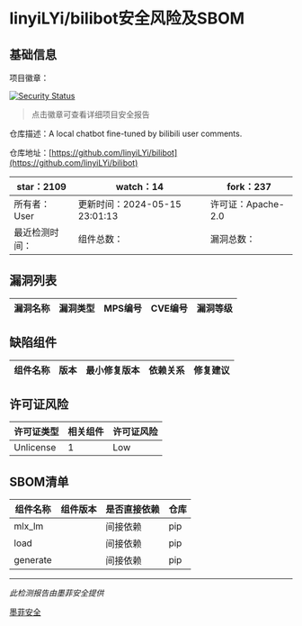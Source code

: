 # linyiLYi/bilibot安全风险及SBOM

## 基础信息

项目徽章：

[![Security Status](https://www.murphysec.com/platform3/v31/badge/1791174062084878336.svg)](https://www.murphysec.com/console/report/1790088988140613632/1791174062084878336)

> 点击徽章可查看详细项目安全报告

仓库描述：A local chatbot fine-tuned by bilibili user comments.

仓库地址：[https://github.com/linyiLYi/bilibot](https://github.com/linyiLYi/bilibot)

| star：2109 | watch：14 | fork：237 |
| ----------- | -------------- | ------------ |
| 所有者：User | 更新时间：2024-05-15 23:01:13 | 许可证：Apache-2.0 |
| 最近检测时间： | 组件总数： | 漏洞总数： |




## 漏洞列表

| 漏洞名称 | 漏洞类型 | MPS编号 | CVE编号 | 漏洞等级 |
| ------- | ------ | ------- | ------ | ----- |





## 缺陷组件

| 组件名称 | 版本 | 最小修复版本 | 依赖关系 | 修复建议 |
| -------- | ---- | ------------ | -------- | -------- |





## 许可证风险

| 许可证类型 | 相关组件 | 许可证风险 |
| ---------- | -------- | ---------- |
|Unlicense|1|Low|




## SBOM清单

| 组件名称 | 组件版本 | 是否直接依赖 | 仓库 |
| -------- | -------- | ------------ | ---- |
|mlx_lm||间接依赖|pip|
|load||间接依赖|pip|
|generate||间接依赖|pip|


------

*此检测报告由墨菲安全提供*

[墨菲安全](www.murphysec.com)
